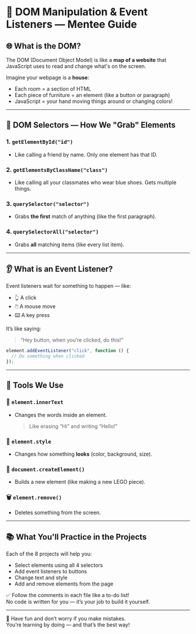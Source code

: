 # 🧠 DOM Manipulation & Event Listeners — Mentee Guide

## 🌐 What is the DOM?

The DOM (Document Object Model) is like a **map of a website** that JavaScript uses to read and change what's on the screen.

Imagine your webpage is a **house**:

- Each room = a section of HTML
- Each piece of furniture = an element (like a button or paragraph)
- JavaScript = your hand moving things around or changing colors!

---

## 🔎 DOM Selectors — How We "Grab" Elements

### 1. `getElementById("id")`

- Like calling a friend by name. Only one element has that ID.

### 2. `getElementsByClassName("class")`

- Like calling all your classmates who wear blue shoes. Gets multiple things.

### 3. `querySelector("selector")`

- Grabs **the first** match of anything (like the first paragraph).

### 4. `querySelectorAll("selector")`

- Grabs **all** matching items (like every list item).

---

## 👂 What is an Event Listener?

Event listeners wait for something to happen — like:

- 👆 A click
- 🖱️ A mouse move
- ⌨️ A key press

It’s like saying:

> “Hey button, when you’re clicked, do this!”

```js
element.addEventListener("click", function () {
  // Do something when clicked
});
```

---

## 🧰 Tools We Use

### 📝 `element.innerText`

- Changes the words inside an element.
  > Like erasing “Hi” and writing “Hello!”

### 🎨 `element.style`

- Changes how something **looks** (color, background, size).

### 🧱 `document.createElement()`

- Builds a new element (like making a new LEGO piece).

### 🗑️ `element.remove()`

- Deletes something from the screen.

---

## 📚 What You'll Practice in the Projects

Each of the 8 projects will help you:

- Select elements using all 4 selectors
- Add event listeners to buttons
- Change text and style
- Add and remove elements from the page

✅ Follow the comments in each file like a to-do list!  
No code is written for you — it’s your job to build it yourself.

---

🌟 Have fun and don’t worry if you make mistakes.  
You’re learning by doing — and that’s the best way!
